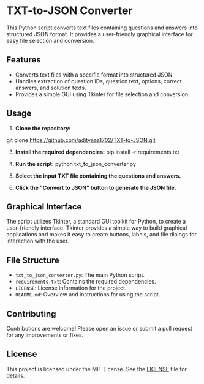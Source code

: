 # TXT-to-JSON Converter

This Python script converts text files containing questions and answers into structured JSON format. It provides a user-friendly graphical interface for easy file selection and conversion.

## Features

- Converts text files with a specific format into structured JSON.
- Handles extraction of question IDs, question text, options, correct answers, and solution texts.
- Provides a simple GUI using Tkinter for file selection and conversion.

## Usage

1. **Clone the repository:**
   
git clone https://github.com/adityaaa1702/TXT-to-JSON.git


3. **Install the required dependencies:**
pip install -r requirements.txt


4. **Run the script:**
python txt_to_json_converter.py

5. **Select the input TXT file containing the questions and answers.**
   
6. **Click the "Convert to JSON" button to generate the JSON file.**

## Graphical Interface

The script utilizes Tkinter, a standard GUI toolkit for Python, to create a user-friendly interface. Tkinter provides a simple way to build graphical applications and makes it easy to create buttons, labels, and file dialogs for interaction with the user.

## File Structure

- `txt_to_json_converter.py`: The main Python script.
- `requirements.txt`: Contains the required dependencies.
- `LICENSE`: License information for the project.
- `README.md`: Overview and instructions for using the script.


## Contributing

Contributions are welcome! Please open an issue or submit a pull request for any improvements or fixes.

## License

This project is licensed under the MIT License. See the [LICENSE](LICENSE) file for details.
